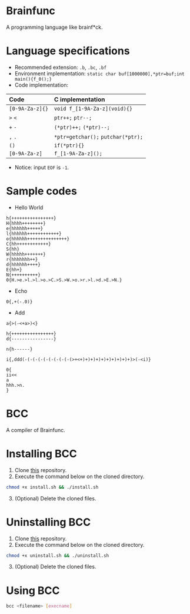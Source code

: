 # Brainfunc
A programming language like brainf\*ck.

# Language specifications

- Recommended extension: `.b`, `.bc`, `.bf`
- Environment implementation: `static char buf[1000000],*ptr=buf;int main(){f_0();}`
- Code implementation:

| Code            | C implementation                   |
| :-------------- | :--------------------------------- |
| `[0-9A-Za-z]{}` | `void f_[1-9A-Za-z](void){}`       |
| `>` `<`         | `ptr++;` `ptr--;`                  |
| `+` `-`         | `(*ptr)++;` `(*ptr)--;`            |
| `,` `.`         | `*ptr=getchar();` `putchar(*ptr);` |
| `()`            | `if(*ptr){}`                       |
| `[0-9A-Za-z]`   | `f_[1-9A-Za-z]();`                 |

- Notice: input `EOF` is `-1`.

# Sample codes
- Hello World

```brainfuck
h{++++++++++++++++}
H{hhhh++++++++}
e{hhhhhh+++++}
l{hhhhhh++++++++++++}
o{hhhhhh+++++++++++++++}
C{hh++++++++++++}
S{hh}
W{hhhhh+++++++}
r{hhhhhhh++}
d{hhhhhh++++}
E{hh+}
N{++++++++++}
0{H.>e.>l.>l.>o.>C.>S.>W.>o.>r.>l.>d.>E.>N.}
```

- Echo

```brainfuck
0{,+(-.0)}
```

- Add

```brainfuck
a{>(-<+a>)<}

h{++++++++++++++++}
d{----------------}

n{h------}

i{,ddd(-(-(-(-(-(-(-(-(-(>+<+)+)+)+)+)+)+)+)+)+)>(-<i)}

0{
ii<<
a
hhh.>n.
}
```

# BCC
A compiler of Brainfunc.

# Installing BCC
1. Clone [this](https://github.com/shuzaei/brainfunc/) repository.
2. Execute the command below on the cloned directory.

```sh
chmod +x install.sh && ./install.sh
```

3. (Optional) Delete the cloned files.

# Uninstalling BCC
1. Clone [this](https://github.com/shuzaei/brainfunc/) repository.
2. Execute the command below on the cloned directory.

```sh
chmod +x uninstall.sh && ./uninstall.sh
```

3. (Optional) Delete the cloned files.

# Using BCC
```sh
bcc <filename> [execname]
```
